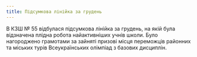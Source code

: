 ```yaml
---
title: Підсумкова лінійка за грудень
---
```


В КЗШ № 55 відбулася підсумкова лінійка за грудень, на якій була відзначена плідна робота найактивніших учнів школи. Було нагороджено грамотами за зайняті призові місця переможців районних та міських турів Всеукраїнських олімпіад з базових дисциплін.
<slideshow id="_/72157647618266973" />
